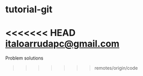 tutorial-git
============
<<<<<<< HEAD
italoarrudapc@gmail.com
=======

Problem solutions
>>>>>>> remotes/origin/code
